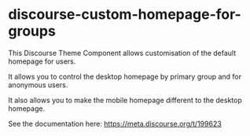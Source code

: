 # discourse-custom-homepage-for-groups
This Discourse Theme Component allows customisation of the default homepage for users.

It allows you to control the desktop homepage by primary group and for anonymous users.

It also allows you to make the mobile homepage different to the desktop homepage.

See the documentation here: https://meta.discourse.org/t/199623
